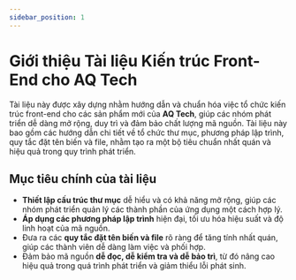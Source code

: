 ```yaml
---
sidebar_position: 1
---
```


# Giới thiệu Tài liệu Kiến trúc Front-End cho AQ Tech

Tài liệu này được xây dựng nhằm hướng dẫn và chuẩn hóa việc tổ chức kiến trúc front-end cho các sản phẩm mới của **AQ Tech**, giúp các nhóm phát triển dễ dàng mở rộng, duy trì và đảm bảo chất lượng mã nguồn. Tài liệu này bao gồm các hướng dẫn chi tiết về tổ chức thư mục, phương pháp lập trình, quy tắc đặt tên biến và file, nhằm tạo ra một bộ tiêu chuẩn nhất quán và hiệu quả trong quy trình phát triển.

## Mục tiêu chính của tài liệu

- **Thiết lập cấu trúc thư mục** dễ hiểu và có khả năng mở rộng, giúp các nhóm phát triển quản lý các thành phần của ứng dụng một cách hợp lý.
- **Áp dụng các phương pháp lập trình** hiện đại, tối ưu hóa hiệu suất và độ linh hoạt của mã nguồn.
- Đưa ra các **quy tắc đặt tên biến và file** rõ ràng để tăng tính nhất quán, giúp các thành viên dễ dàng làm việc và phối hợp.
- Đảm bảo mã nguồn **dễ đọc, dễ kiểm tra và dễ bảo trì**, từ đó nâng cao hiệu quả trong quá trình phát triển và giảm thiểu lỗi phát sinh.
